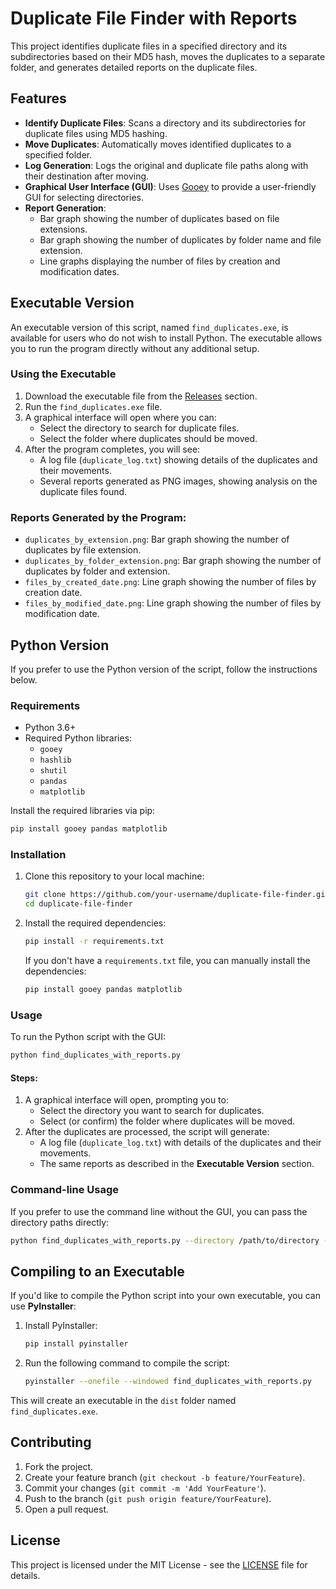 
# Duplicate File Finder with Reports

This project identifies duplicate files in a specified directory and its subdirectories based on their MD5 hash, moves the duplicates to a separate folder, and generates detailed reports on the duplicate files.

## Features

- **Identify Duplicate Files**: Scans a directory and its subdirectories for duplicate files using MD5 hashing.
- **Move Duplicates**: Automatically moves identified duplicates to a specified folder.
- **Log Generation**: Logs the original and duplicate file paths along with their destination after moving.
- **Graphical User Interface (GUI)**: Uses [Gooey](https://github.com/chriskiehl/Gooey) to provide a user-friendly GUI for selecting directories.
- **Report Generation**:
  - Bar graph showing the number of duplicates based on file extensions.
  - Bar graph showing the number of duplicates by folder name and file extension.
  - Line graphs displaying the number of files by creation and modification dates.

## Executable Version

An executable version of this script, named `find_duplicates.exe`, is available for users who do not wish to install Python. The executable allows you to run the program directly without any additional setup.

### Using the Executable

1. Download the executable file from the [Releases](https://github.com/your-username/duplicate-file-finder/releases) section.
2. Run the `find_duplicates.exe` file.
3. A graphical interface will open where you can:
   - Select the directory to search for duplicate files.
   - Select the folder where duplicates should be moved.
4. After the program completes, you will see:
   - A log file (`duplicate_log.txt`) showing details of the duplicates and their movements.
   - Several reports generated as PNG images, showing analysis on the duplicate files found.

### Reports Generated by the Program:

- `duplicates_by_extension.png`: Bar graph showing the number of duplicates by file extension.
- `duplicates_by_folder_extension.png`: Bar graph showing the number of duplicates by folder and extension.
- `files_by_created_date.png`: Line graph showing the number of files by creation date.
- `files_by_modified_date.png`: Line graph showing the number of files by modification date.

## Python Version

If you prefer to use the Python version of the script, follow the instructions below.

### Requirements

- Python 3.6+
- Required Python libraries:
  - `gooey`
  - `hashlib`
  - `shutil`
  - `pandas`
  - `matplotlib`

Install the required libraries via pip:

```bash
pip install gooey pandas matplotlib
```

### Installation

1. Clone this repository to your local machine:
   ```bash
   git clone https://github.com/your-username/duplicate-file-finder.git
   cd duplicate-file-finder
   ```

2. Install the required dependencies:
   ```bash
   pip install -r requirements.txt
   ```

   If you don't have a `requirements.txt` file, you can manually install the dependencies:
   ```bash
   pip install gooey pandas matplotlib
   ```

### Usage

To run the Python script with the GUI:

```bash
python find_duplicates_with_reports.py
```

#### Steps:

1. A graphical interface will open, prompting you to:
   - Select the directory you want to search for duplicates.
   - Select (or confirm) the folder where duplicates will be moved.
2. After the duplicates are processed, the script will generate:
   - A log file (`duplicate_log.txt`) with details of the duplicates and their movements.
   - The same reports as described in the **Executable Version** section.

### Command-line Usage

If you prefer to use the command line without the GUI, you can pass the directory paths directly:

```bash
python find_duplicates_with_reports.py --directory /path/to/directory --duplicate_folder /path/to/duplicate/folder
```

## Compiling to an Executable

If you'd like to compile the Python script into your own executable, you can use **PyInstaller**:

1. Install PyInstaller:
   ```bash
   pip install pyinstaller
   ```

2. Run the following command to compile the script:
   ```bash
   pyinstaller --onefile --windowed find_duplicates_with_reports.py
   ```

This will create an executable in the `dist` folder named `find_duplicates.exe`.

## Contributing

1. Fork the project.
2. Create your feature branch (`git checkout -b feature/YourFeature`).
3. Commit your changes (`git commit -m 'Add YourFeature'`).
4. Push to the branch (`git push origin feature/YourFeature`).
5. Open a pull request.

## License

This project is licensed under the MIT License - see the [LICENSE](LICENSE) file for details.
